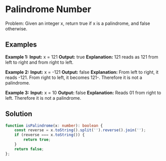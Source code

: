 # Palindrome Number
Problem: Given an integer x, return true if x is a palindrome, and false otherwise.


## Examples
**Example 1:**
**Input:** x = 121
**Output:** true
**Explanation:** 121 reads as 121 from left to right and from right to left.

**Example 2:**
**Input:** x = -121
**Output:** false
**Explanation:** From left to right, it reads -121. From right to left, it becomes 121-. Therefore it is not a palindrome.

**Example 3:**
**Input:** x = 10
**Output:** false
**Explanation:** Reads 01 from right to left. Therefore it is not a palindrome.

## Solution
```ts
function isPalindrome(x: number): boolean {
	const reverse = x.toString().split('').reverse().join('');
	if (reverse === x.toString()) {
		return true;
	}
	return false;
};
```